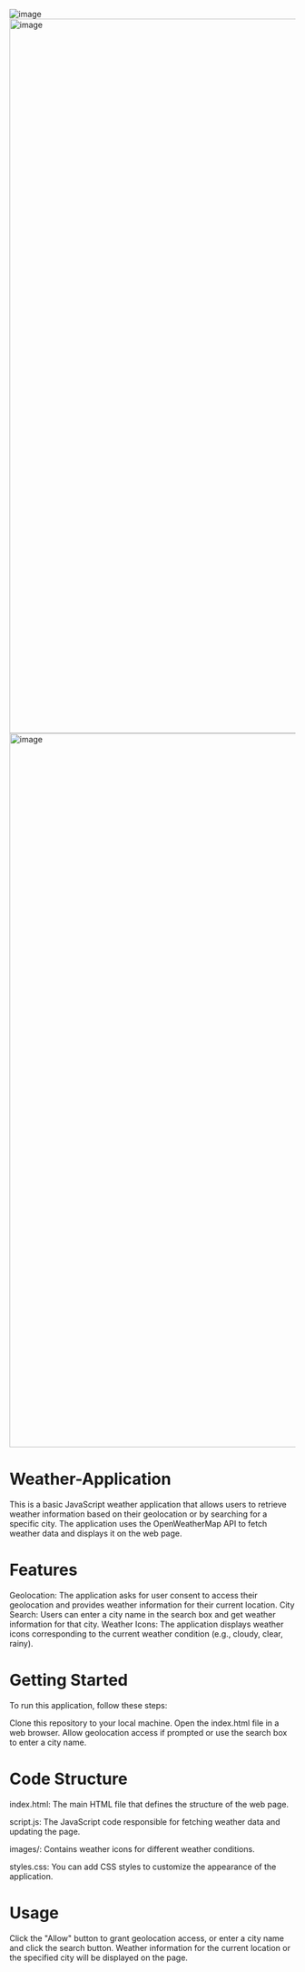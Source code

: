 
![image](https://github.com/Juda-Emmanuel/Weather-App/assets/131518624/c4e53dab-3184-4ee3-8fd5-d03c1450a24a)
<img width="1258" alt="image" src="https://github.com/Juda-Emmanuel/Weather-App/assets/131518624/4e84abb1-7da8-4d0a-a219-347013f1bf2a">
<img width="1257" alt="image" src="https://github.com/Juda-Emmanuel/Weather-App/assets/131518624/7eed97ce-55a7-4a36-9a63-4686bf64ce85">









# Weather-Application

This is a basic JavaScript weather application that allows users to retrieve weather information based on their geolocation or by searching for a specific city. The application uses the OpenWeatherMap API to fetch weather data and displays it on the web page.

# Features
Geolocation: The application asks for user consent to access their geolocation and provides weather information for their current location.
City Search: Users can enter a city name in the search box and get weather information for that city.
Weather Icons: The application displays weather icons corresponding to the current weather condition (e.g., cloudy, clear, rainy).

# Getting Started
To run this application, follow these steps:

Clone this repository to your local machine.
Open the index.html file in a web browser.
Allow geolocation access if prompted or use the search box to enter a city name.

# Code Structure
index.html: The main HTML file that defines the structure of the web page.

script.js: The JavaScript code responsible for fetching weather data and updating the page.

images/: Contains weather icons for different weather conditions.

styles.css: You can add CSS styles to customize the appearance of the application.

# Usage
Click the "Allow" button to grant geolocation access, or enter a city name and click the search button.
Weather information for the current location or the specified city will be displayed on the page.
